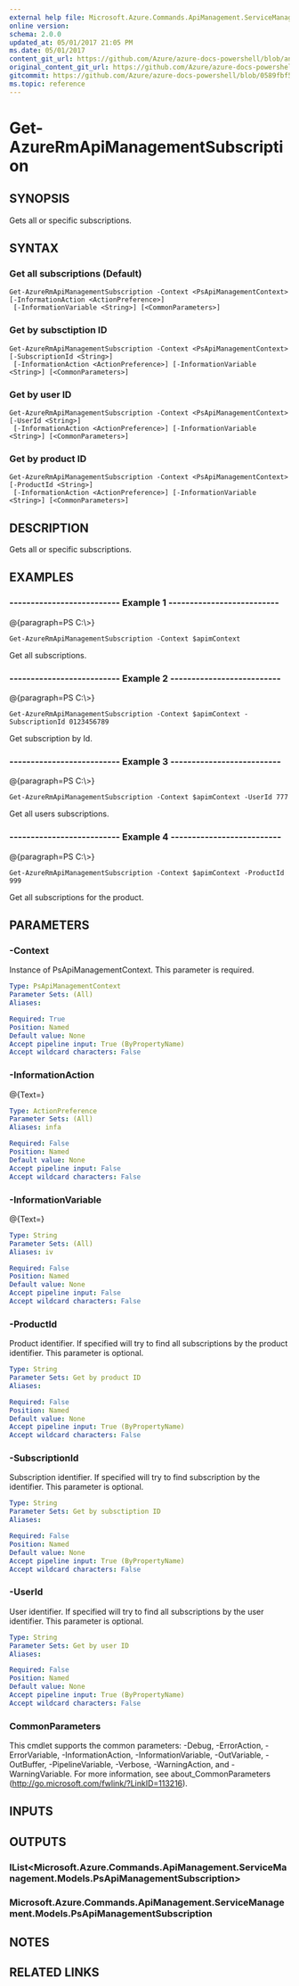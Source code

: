```yaml
---
external help file: Microsoft.Azure.Commands.ApiManagement.ServiceManagement.dll-Help.xml
online version:
schema: 2.0.0
updated_at: 05/01/2017 21:05 PM
ms.date: 05/01/2017
content_git_url: https://github.com/Azure/azure-docs-powershell/blob/anne052617/azureps-cmdlets-docs/ResourceManager/AzureRM.ApiManagement/v1.1.4/Get-AzureRmApiManagementSubscription.md
original_content_git_url: https://github.com/Azure/azure-docs-powershell/blob/anne052617/azureps-cmdlets-docs/ResourceManager/AzureRM.ApiManagement/v1.1.4/Get-AzureRmApiManagementSubscription.md
gitcommit: https://github.com/Azure/azure-docs-powershell/blob/0589fbf53d27e39e0cf445261d29c64fb0859d62
ms.topic: reference
---
```


# Get-AzureRmApiManagementSubscription

## SYNOPSIS
Gets all or specific subscriptions.

## SYNTAX

### Get all subscriptions (Default)
```
Get-AzureRmApiManagementSubscription -Context <PsApiManagementContext> [-InformationAction <ActionPreference>]
 [-InformationVariable <String>] [<CommonParameters>]
```

### Get by subsctiption ID
```
Get-AzureRmApiManagementSubscription -Context <PsApiManagementContext> [-SubscriptionId <String>]
 [-InformationAction <ActionPreference>] [-InformationVariable <String>] [<CommonParameters>]
```

### Get by user ID
```
Get-AzureRmApiManagementSubscription -Context <PsApiManagementContext> [-UserId <String>]
 [-InformationAction <ActionPreference>] [-InformationVariable <String>] [<CommonParameters>]
```

### Get by product ID
```
Get-AzureRmApiManagementSubscription -Context <PsApiManagementContext> [-ProductId <String>]
 [-InformationAction <ActionPreference>] [-InformationVariable <String>] [<CommonParameters>]
```

## DESCRIPTION
Gets all or specific subscriptions.

## EXAMPLES

### --------------------------  Example 1  --------------------------
@{paragraph=PS C:\\\>}



```
Get-AzureRmApiManagementSubscription -Context $apimContext
```

Get all subscriptions.

### --------------------------  Example 2  --------------------------
@{paragraph=PS C:\\\>}



```
Get-AzureRmApiManagementSubscription -Context $apimContext -SubscriptionId 0123456789
```

Get subscription by Id.

### --------------------------  Example 3  --------------------------
@{paragraph=PS C:\\\>}



```
Get-AzureRmApiManagementSubscription -Context $apimContext -UserId 777
```

Get all users subscriptions.

### --------------------------  Example 4  --------------------------
@{paragraph=PS C:\\\>}



```
Get-AzureRmApiManagementSubscription -Context $apimContext -ProductId 999
```

Get all subscriptions for the product.

## PARAMETERS

### -Context
Instance of PsApiManagementContext.
This parameter is required.

```yaml
Type: PsApiManagementContext
Parameter Sets: (All)
Aliases: 

Required: True
Position: Named
Default value: None
Accept pipeline input: True (ByPropertyName)
Accept wildcard characters: False
```

### -InformationAction
@{Text=}

```yaml
Type: ActionPreference
Parameter Sets: (All)
Aliases: infa

Required: False
Position: Named
Default value: None
Accept pipeline input: False
Accept wildcard characters: False
```

### -InformationVariable
@{Text=}

```yaml
Type: String
Parameter Sets: (All)
Aliases: iv

Required: False
Position: Named
Default value: None
Accept pipeline input: False
Accept wildcard characters: False
```

### -ProductId
Product identifier.
If specified will try to find all subscriptions by the product identifier.
This parameter is optional.

```yaml
Type: String
Parameter Sets: Get by product ID
Aliases: 

Required: False
Position: Named
Default value: None
Accept pipeline input: True (ByPropertyName)
Accept wildcard characters: False
```

### -SubscriptionId
Subscription identifier.
If specified will try to find subscription by the identifier.
This parameter is optional.

```yaml
Type: String
Parameter Sets: Get by subsctiption ID
Aliases: 

Required: False
Position: Named
Default value: None
Accept pipeline input: True (ByPropertyName)
Accept wildcard characters: False
```

### -UserId
User identifier.
If specified will try to find all subscriptions by the user identifier.
This parameter is optional.

```yaml
Type: String
Parameter Sets: Get by user ID
Aliases: 

Required: False
Position: Named
Default value: None
Accept pipeline input: True (ByPropertyName)
Accept wildcard characters: False
```

### CommonParameters
This cmdlet supports the common parameters: -Debug, -ErrorAction, -ErrorVariable, -InformationAction, -InformationVariable, -OutVariable, -OutBuffer, -PipelineVariable, -Verbose, -WarningAction, and -WarningVariable. For more information, see about_CommonParameters (http://go.microsoft.com/fwlink/?LinkID=113216).

## INPUTS

## OUTPUTS

### IList<Microsoft.Azure.Commands.ApiManagement.ServiceManagement.Models.PsApiManagementSubscription>

### Microsoft.Azure.Commands.ApiManagement.ServiceManagement.Models.PsApiManagementSubscription

## NOTES

## RELATED LINKS

